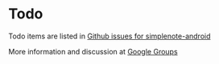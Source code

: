 Todo
====

Todo items are listed in [Github issues for simplenote-android](http://github.com/bryanjswift/simplenote-android/issues)

More information and discussion at [Google Groups](http://groups.google.com/group/simplenote-api/browse_thread/thread/7fc1fc123752fb12)
